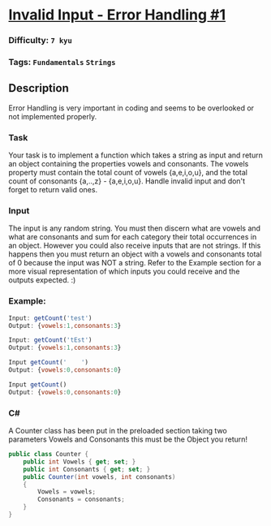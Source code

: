 # [Invalid Input - Error Handling #1](https://www.codewars.com/kata/55e6125ad777b540d9000042)

### Difficulty: `7 kyu`

### Tags: `Fundamentals` `Strings`

## Description

Error Handling is very important in coding and seems to be overlooked or not implemented properly.

### Task

Your task is to implement a function which takes a string as input and return an object containing the properties vowels and consonants. The vowels property must contain the total count of vowels {a,e,i,o,u}, and the total count of consonants {a,..,z} - {a,e,i,o,u}. Handle invalid input and don't forget to return valid ones.

### Input

The input is any random string. You must then discern what are vowels and what are consonants and sum for each category their total occurrences in an object. However you could also receive inputs that are not strings. If this happens then you must return an object with a vowels and consonants total of 0 because the input was NOT a string. Refer to the Example section for a more visual representation of which inputs you could receive and the outputs expected. :)

### Example:

```js
Input: getCount('test')
Output: {vowels:1,consonants:3}

Input: getCount('tEst')
Output: {vowels:1,consonants:3}

Input getCount('    ')
Output: {vowels:0,consonants:0}

Input getCount()
Output: {vowels:0,consonants:0}
```

### C#
A Counter class has been put in the preloaded section taking two parameters Vowels and Consonants this must be the Object you return!

```c#
public class Counter {
    public int Vowels { get; set; }
    public int Consonants { get; set; }
    public Counter(int vowels, int consonants)
    {
        Vowels = vowels;
        Consonants = consonants;
    }
}
```